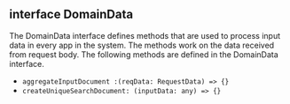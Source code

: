 ## interface DomainData

The DomainData interface defines methods that are used to process input data in every app in the system. The methods work on the data received from request body. The following methods are defined in the DomainData interface.


* `aggregateInputDocument :(reqData: RequestData) => {}`
* `createUniqueSearchDocument: (inputData: any) => {}`
